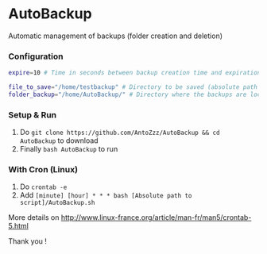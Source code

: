 # AutoBackup

Automatic management of backups (folder creation and deletion)

### Configuration

```bash
expire=10 # Time in seconds between backup creation time and expiration

file_to_save="/home/testbackup" # Directory to be saved (absolute path required)
folder_backup="/home/AutoBackup/" # Directory where the backups are located (absolute path required with a "/" at the end)
```

### Setup & Run

1. Do `git clone https://github.com/AntoZzz/AutoBackup && cd AutoBackup` to download
1. Finally `bash AutoBackup` to run

### With Cron (Linux)

1. Do `crontab -e`
2. Add `[minute] [hour] * * * bash [Absolute path to script]/AutoBackup.sh`

More details on http://www.linux-france.org/article/man-fr/man5/crontab-5.html

Thank you !
